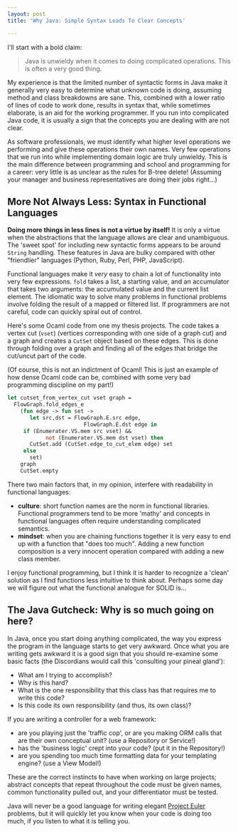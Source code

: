 ```yaml
---
layout: post
title: 'Why Java: Simple Syntax Leads To Clear Concepts'

---
```


I'll start with a bold claim:

<blockquote>Java is unwieldy when it comes to doing complicated operations.  This is often a very good thing.</blockquote>

My experience is that the limited number of syntactic forms in Java make it generally very easy to determine what unknown code is doing, assuming method and class breakdowns are sane.  This, combined with a lower ratio of lines of code to work done, results in syntax that, while sometimes elaborate, is an aid for the working programmer.  If you run into complicated Java code, it is usually a sign that the concepts you are dealing with are not clear.

As software professionals, we must identify what higher level operations we performing and give these operations their own names.  Very few operations that we run into while implementing domain logic are truly unwieldy.  This is the main difference between programming and school and programming for a career: very little is as unclear as the rules for B-tree delete! (Assuming your manager and business representatives are doing their jobs right...)

## More Not Always Less: Syntax in Functional Languages

**Doing more things in less lines is not a virtue by itself!**  It is only a virtue when the abstractions that the language allows are clear and unambiguous.  The 'sweet spot' for including new syntactic forms appears to be around `String` handling.  These features in Java are bulky compared with other "friendlier" languages (Python, Ruby, Perl, PHP, JavaScript).

Functional languages make it *very* easy to chain a lot of functionality into very few expressions.  `fold` takes a list, a starting value, and an accumulator that takes two arguments: the accumulated value and the current list element.  The idiomatic way to solve many problems in functional problems involve folding the result of a mapped or filtered list.  If programmers are not careful, code can quickly spiral out of control.

Here's some Ocaml code from one my thesis projects.  The code takes a vertex cut (`vset`) (vertices corresponding with one side of a graph cut) and a graph and creates a `CutSet` object based on these edges.  This is done through folding over a graph and finding all of the edges that bridge the cut/uncut part of the code.

(Of course, this is not an indictment of Ocaml!  This is just an example of how dense Ocaml code can be, combined with some very bad programming discipline on my part!)

```ocaml
let cutset_from_vertex_cut vset graph =
  FlowGraph.fold_edges_e
    (fun edge -> fun set ->
       let src,dst = FlowGraph.E.src edge,
                        FlowGraph.E.dst edge in
	 if (Enumerater.VS.mem src vset) &&
            not (Enumerater.VS.mem dst vset) then
	   CutSet.add (CutSet.edge_to_cut_elem edge) set
	 else
	   set)
    graph
    CutSet.empty
```

There two main factors that, in my opinion, interfere with readability in functional languages:

* **culture**: short function names are the norm in functional libraries.  Functional programmers tend to be more 'mathy' and concepts in functional languages often require understanding complicated semantics.
* **mindset**: when you are chaining functions together it is very easy to end up with a function that "does too much".  Adding a new function composition is a very innocent operation compared with adding a new class member.

I enjoy functional programming, but I think it is harder to recognize a 'clean' solution as I find functions less intuitive to think about.  Perhaps some day we will figure out what the functional analogue for SOLID is...

## The Java Gutcheck: Why is so much going on here?

In Java, once you start doing anything complicated, the way you express the program in the language starts to get very awkward.  Once what you are writing gets awkward it is a good sign that you should re-examine some basic facts (the Discordians would call this 'consulting your pineal gland'):

* What am I trying to accomplish?
* Why is this hard?
* What is the one responsibility that this class has that requires me to write this code?
* Is this code its own responsibility (and thus, its own class)?

If you are writing a controller for a web framework:

* are you playing just the 'traffic cop', or are you making ORM calls that are their own conceptual unit? (use a Repository or Service!)
* has the 'business logic' crept into your code?  (put it in the Repository!)
* are you spending too much time formatting data for your templating engine? (use a View Model!)

These are the correct instincts to have when working on large projects; abstract concepts that repeat throughout the code must be given names, common functionality pulled out, and your differentiator must be tested.

Java will never be a good language for writing elegant [Project Euler](http://projecteuler.net/) problems, but it will quickly let you know when your code is doing too much, if you listen to what it is telling you.
